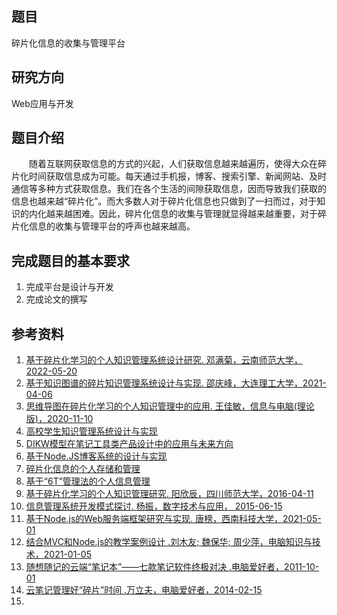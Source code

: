
## 题目

碎片化信息的收集与管理平台

## 研究方向

Web应用与开发

## 题目介绍

‌‌‌　　随着互联网获取信息的方式的兴起，人们获取信息越来越遍历，使得大众在碎片化时间获取信息成为可能。每天通过手机报，博客、搜索引擎、新闻网站、及时通信等多种方式获取信息。我们在各个生活的间隙获取信息，因而导致我们获取的信息也越来越“碎片化”。而大多数人对于碎片化信息也只做到了一扫而过，对于知识的内化越来越困难。因此，碎片化信息的收集与管理就显得越来越重要，对于碎片化信息的收集与管理平台的呼声也越来越高。

## 完成题目的基本要求 

1. 完成平台是设计与开发
2. 完成论文的撰写


## 参考资料

1. [基于碎片化学习的个人知识管理系统设计研究. 邓满菊，云南师范大学，2022-05-20](https://kns.cnki.net/kns8/Detail?sfield=fn&QueryID=0&CurRec=1&FileName=1022611957.nh&DbName=CMFDTEMP&DbCode=CMFD)
2. [基于知识图谱的碎片知识管理系统设计与实现. 邵庆峰，大连理工大学，2021-04-06](https://kns.cnki.net/kns8/Detail?sfield=fn&QueryID=6&CurRec=32&FileName=1021699030.nh&DbName=CMFD202201&DbCode=CMFD)
3. [思维导图在碎片化学习的个人知识管理中的应用. 王佳敏，信息与电脑(理论版)，2020-11-10](https://kns.cnki.net/kns8/Detail?sfield=fn&QueryID=17&CurRec=8&recid=&FileName=XXDL202021079&DbName=CJFDLAST2021&DbCode=CJFD&yx=&pr=&URLID=)
4. [高校学生知识管理系统设计与实现](https://kns.cnki.net/kcms2/article/abstract?v=3uoqIhG8C475KOm_zrgu4lQARvep2SAkWGEmc0QetxDHbrYw3dr9usO09ci6oJC2A148c7iSmkA1uar6iabl9j6-XqoGMnF4&uniplatform=NZKPT)
5. [DIKW模型在笔记工具类产品设计中的应用与未来方向](https://kns.cnki.net/kcms2/article/abstract?v=3uoqIhG8C44YLTlOAiTRKibYlV5Vjs7iLik5jEcCI09uHa3oBxtWoO6Y9P5Cpnw8AdUyrpCEUiZNDYkL9dL0qve_O9j77qUT&uniplatform=NZKPT)
6. [基于Node.JS博客系统的设计与实现](https://kns.cnki.net/kcms2/article/abstract?v=3uoqIhG8C475KOm_zrgu4lQARvep2SAk2oA7tih-FaabEW8yJeO74fZUXyCdkIVloLrl8-wPZ6-iTzddzYar7nX4aH0Eh8-5&uniplatform=NZKPT)
7. [碎片化信息的个人存储和管理](https://kns.cnki.net/kcms2/article/abstract?v=3uoqIhG8C44YLTlOAiTRKibYlV5Vjs7i8oRR1PAr7RxjuAJk4dHXosv1HQJ9q-DH9WN-zGkXyFKzj2MZk182Va4aT5ZT9bT4&uniplatform=NZKPT)
8. [基于“6T”管理法的个人信息管理](https://kns.cnki.net/kcms2/article/abstract?v=3uoqIhG8C44YLTlOAiTRKgchrJ08w1e7xAZywCwkEEKLm1sVuPbyZ6VlTcVftYST87RVf2WHnI15IvTiD65Nk-fKd-6epNcJ&uniplatform=NZKPT)
9. [基于碎片化学习的个人知识管理研究. 阳欣辰，四川师范大学，2016-04-11](https://kns.cnki.net/kns8/Detail?sfield=fn&QueryID=70&CurRec=69&FileName=1016096153.nh&DbName=CMFD201701&DbCode=CMFD)
10. [信息管理系统开发模式探讨. 杨振，数字技术与应用， 2015-06-15](https://kns.cnki.net/kns8/Detail?sfield=fn&QueryID=100&CurRec=54&recid=&FileName=SZJT201506136&DbName=CJFDLAST2015&DbCode=CJFD&yx=&pr=&URLID=)
11. [基于Node.js的Web服务端框架研究与实现. 唐榜，西南科技大学，2021-05-01](https://kns.cnki.net/kns8/Detail?sfield=fn&QueryID=112&CurRec=2&FileName=1021639361.nh&DbName=CMFD202102&DbCode=CMFD)
12. [结合MVC和Node.js的教学案例设计 .刘木友; 魏保华; 周少萍，电脑知识与技术，2021-01-05](https://kns.cnki.net/kns8/Detail?sfield=fn&QueryID=117&CurRec=18&recid=&FileName=DNZS202101012&DbName=CJFDLAST2021&DbCode=CJFD&yx=&pr=&URLID=)
13. [随想随记的云端“笔记本”——七款笔记软件终极对决 .电脑爱好者，2011-10-01](https://kns.cnki.net/kns8/Detail?sfield=fn&QueryID=122&CurRec=18&recid=&FileName=DNAH201119052&DbName=CJFDLASN2019&DbCode=CJFD&yx=&pr=CJFT2011;CFJD2011;&URLID=)
14. [云笔记管理好“碎片”时间 .万立夫，电脑爱好者，2014-02-15](https://kns.cnki.net/kns8/Detail?sfield=fn&QueryID=122&CurRec=23&recid=&FileName=DNAH201404024&DbName=CJFDLASN2019&DbCode=CJFD&yx=&pr=CJFT2014;CFJD2014;&URLID=)
15. 

